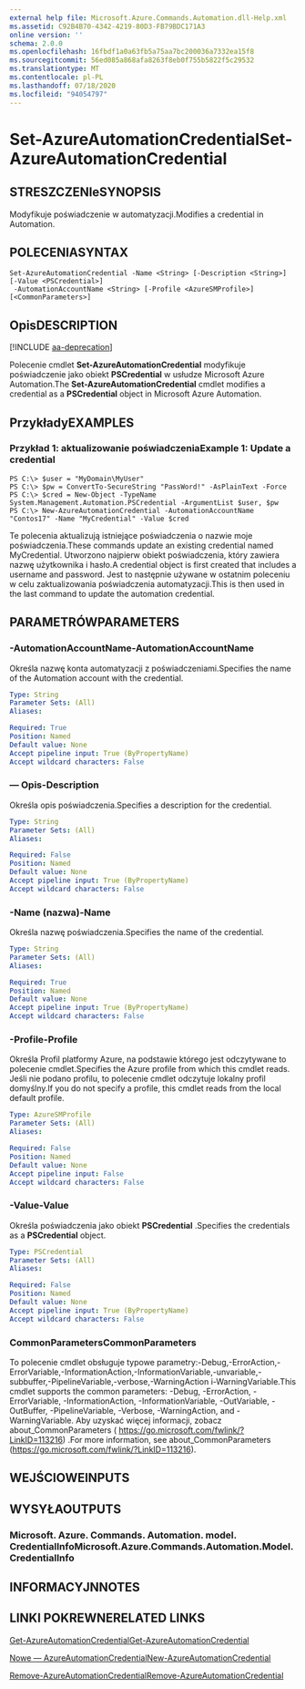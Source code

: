 ```yaml
---
external help file: Microsoft.Azure.Commands.Automation.dll-Help.xml
ms.assetid: C92B4B70-4342-4219-80D3-FB79BDC171A3
online version: ''
schema: 2.0.0
ms.openlocfilehash: 16fbdf1a0a63fb5a75aa7bc200036a7332ea15f8
ms.sourcegitcommit: 56ed085a868afa8263f8eb0f755b5822f5c29532
ms.translationtype: MT
ms.contentlocale: pl-PL
ms.lasthandoff: 07/18/2020
ms.locfileid: "94054797"
---
```

# <span data-ttu-id="9cf89-101">Set-AzureAutomationCredential</span><span class="sxs-lookup"><span data-stu-id="9cf89-101">Set-AzureAutomationCredential</span></span>

## <span data-ttu-id="9cf89-102">STRESZCZENIe</span><span class="sxs-lookup"><span data-stu-id="9cf89-102">SYNOPSIS</span></span>

<span data-ttu-id="9cf89-103">Modyfikuje poświadczenie w automatyzacji.</span><span class="sxs-lookup"><span data-stu-id="9cf89-103">Modifies a credential in Automation.</span></span>

## <span data-ttu-id="9cf89-104">POLECENIA</span><span class="sxs-lookup"><span data-stu-id="9cf89-104">SYNTAX</span></span>

```
Set-AzureAutomationCredential -Name <String> [-Description <String>] [-Value <PSCredential>]
 -AutomationAccountName <String> [-Profile <AzureSMProfile>] [<CommonParameters>]
```

## <span data-ttu-id="9cf89-105">Opis</span><span class="sxs-lookup"><span data-stu-id="9cf89-105">DESCRIPTION</span></span>

[!INCLUDE [aa-deprecation](../include/aa-deprecation.md)]

<span data-ttu-id="9cf89-106">Polecenie cmdlet **Set-AzureAutomationCredential** modyfikuje poświadczenie jako obiekt **PSCredential** w usłudze Microsoft Azure Automation.</span><span class="sxs-lookup"><span data-stu-id="9cf89-106">The **Set-AzureAutomationCredential** cmdlet modifies a credential as a **PSCredential** object in Microsoft Azure Automation.</span></span>

## <span data-ttu-id="9cf89-107">Przykłady</span><span class="sxs-lookup"><span data-stu-id="9cf89-107">EXAMPLES</span></span>

### <span data-ttu-id="9cf89-108">Przykład 1: aktualizowanie poświadczenia</span><span class="sxs-lookup"><span data-stu-id="9cf89-108">Example 1: Update a credential</span></span>
```
PS C:\> $user = "MyDomain\MyUser"
PS C:\> $pw = ConvertTo-SecureString "PassWord!" -AsPlainText -Force
PS C:\> $cred = New-Object -TypeName System.Management.Automation.PSCredential -ArgumentList $user, $pw
PS C:\> New-AzureAutomationCredential -AutomationAccountName "Contos17" -Name "MyCredential" -Value $cred
```

<span data-ttu-id="9cf89-109">Te polecenia aktualizują istniejące poświadczenia o nazwie moje poświadczenia.</span><span class="sxs-lookup"><span data-stu-id="9cf89-109">These commands update an existing credential named MyCredential.</span></span>
<span data-ttu-id="9cf89-110">Utworzono najpierw obiekt poświadczenia, który zawiera nazwę użytkownika i hasło.</span><span class="sxs-lookup"><span data-stu-id="9cf89-110">A credential object is first created that includes a username and password.</span></span>
<span data-ttu-id="9cf89-111">Jest to następnie używane w ostatnim poleceniu w celu zaktualizowania poświadczenia automatyzacji.</span><span class="sxs-lookup"><span data-stu-id="9cf89-111">This is then used in the last command to update the automation credential.</span></span>

## <span data-ttu-id="9cf89-112">PARAMETRÓW</span><span class="sxs-lookup"><span data-stu-id="9cf89-112">PARAMETERS</span></span>

### <span data-ttu-id="9cf89-113">-AutomationAccountName</span><span class="sxs-lookup"><span data-stu-id="9cf89-113">-AutomationAccountName</span></span>
<span data-ttu-id="9cf89-114">Określa nazwę konta automatyzacji z poświadczeniami.</span><span class="sxs-lookup"><span data-stu-id="9cf89-114">Specifies the name of the Automation account with the credential.</span></span>

```yaml
Type: String
Parameter Sets: (All)
Aliases: 

Required: True
Position: Named
Default value: None
Accept pipeline input: True (ByPropertyName)
Accept wildcard characters: False
```

### <span data-ttu-id="9cf89-115">— Opis</span><span class="sxs-lookup"><span data-stu-id="9cf89-115">-Description</span></span>
<span data-ttu-id="9cf89-116">Określa opis poświadczenia.</span><span class="sxs-lookup"><span data-stu-id="9cf89-116">Specifies a description for the credential.</span></span>

```yaml
Type: String
Parameter Sets: (All)
Aliases: 

Required: False
Position: Named
Default value: None
Accept pipeline input: True (ByPropertyName)
Accept wildcard characters: False
```

### <span data-ttu-id="9cf89-117">-Name (nazwa)</span><span class="sxs-lookup"><span data-stu-id="9cf89-117">-Name</span></span>
<span data-ttu-id="9cf89-118">Określa nazwę poświadczenia.</span><span class="sxs-lookup"><span data-stu-id="9cf89-118">Specifies the name of the credential.</span></span>

```yaml
Type: String
Parameter Sets: (All)
Aliases: 

Required: True
Position: Named
Default value: None
Accept pipeline input: True (ByPropertyName)
Accept wildcard characters: False
```

### <span data-ttu-id="9cf89-119">-Profile</span><span class="sxs-lookup"><span data-stu-id="9cf89-119">-Profile</span></span>
<span data-ttu-id="9cf89-120">Określa Profil platformy Azure, na podstawie którego jest odczytywane to polecenie cmdlet.</span><span class="sxs-lookup"><span data-stu-id="9cf89-120">Specifies the Azure profile from which this cmdlet reads.</span></span>
<span data-ttu-id="9cf89-121">Jeśli nie podano profilu, to polecenie cmdlet odczytuje lokalny profil domyślny.</span><span class="sxs-lookup"><span data-stu-id="9cf89-121">If you do not specify a profile, this cmdlet reads from the local default profile.</span></span>

```yaml
Type: AzureSMProfile
Parameter Sets: (All)
Aliases: 

Required: False
Position: Named
Default value: None
Accept pipeline input: False
Accept wildcard characters: False
```

### <span data-ttu-id="9cf89-122">-Value</span><span class="sxs-lookup"><span data-stu-id="9cf89-122">-Value</span></span>
<span data-ttu-id="9cf89-123">Określa poświadczenia jako obiekt **PSCredential** .</span><span class="sxs-lookup"><span data-stu-id="9cf89-123">Specifies the credentials as a **PSCredential** object.</span></span>

```yaml
Type: PSCredential
Parameter Sets: (All)
Aliases: 

Required: False
Position: Named
Default value: None
Accept pipeline input: True (ByPropertyName)
Accept wildcard characters: False
```

### <span data-ttu-id="9cf89-124">CommonParameters</span><span class="sxs-lookup"><span data-stu-id="9cf89-124">CommonParameters</span></span>
<span data-ttu-id="9cf89-125">To polecenie cmdlet obsługuje typowe parametry:-Debug,-ErrorAction,-ErrorVariable,-InformationAction,-InformationVariable,-unvariable,-subbuffer,-PipelineVariable,-verbose,-WarningAction i-WarningVariable.</span><span class="sxs-lookup"><span data-stu-id="9cf89-125">This cmdlet supports the common parameters: -Debug, -ErrorAction, -ErrorVariable, -InformationAction, -InformationVariable, -OutVariable, -OutBuffer, -PipelineVariable, -Verbose, -WarningAction, and -WarningVariable.</span></span> <span data-ttu-id="9cf89-126">Aby uzyskać więcej informacji, zobacz about_CommonParameters ( https://go.microsoft.com/fwlink/?LinkID=113216) .</span><span class="sxs-lookup"><span data-stu-id="9cf89-126">For more information, see about_CommonParameters (https://go.microsoft.com/fwlink/?LinkID=113216).</span></span>

## <span data-ttu-id="9cf89-127">WEJŚCIOWE</span><span class="sxs-lookup"><span data-stu-id="9cf89-127">INPUTS</span></span>

## <span data-ttu-id="9cf89-128">WYSYŁA</span><span class="sxs-lookup"><span data-stu-id="9cf89-128">OUTPUTS</span></span>

### <span data-ttu-id="9cf89-129">Microsoft. Azure. Commands. Automation. model. CredentialInfo</span><span class="sxs-lookup"><span data-stu-id="9cf89-129">Microsoft.Azure.Commands.Automation.Model.CredentialInfo</span></span>

## <span data-ttu-id="9cf89-130">INFORMACYJN</span><span class="sxs-lookup"><span data-stu-id="9cf89-130">NOTES</span></span>

## <span data-ttu-id="9cf89-131">LINKI POKREWNE</span><span class="sxs-lookup"><span data-stu-id="9cf89-131">RELATED LINKS</span></span>

[<span data-ttu-id="9cf89-132">Get-AzureAutomationCredential</span><span class="sxs-lookup"><span data-stu-id="9cf89-132">Get-AzureAutomationCredential</span></span>](./Get-AzureAutomationCredential.md)

[<span data-ttu-id="9cf89-133">Nowe — AzureAutomationCredential</span><span class="sxs-lookup"><span data-stu-id="9cf89-133">New-AzureAutomationCredential</span></span>](./New-AzureAutomationCredential.md)

[<span data-ttu-id="9cf89-134">Remove-AzureAutomationCredential</span><span class="sxs-lookup"><span data-stu-id="9cf89-134">Remove-AzureAutomationCredential</span></span>](./Remove-AzureAutomationCredential.md)


